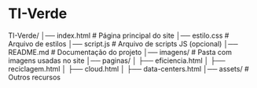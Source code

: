 # TI-Verde
TI-Verde/
│── index.html       # Página principal do site
│── estilo.css       # Arquivo de estilos
│── script.js        # Arquivo de scripts JS (opcional)
│── README.md        # Documentação do projeto
│── imagens/         # Pasta com imagens usadas no site
│── paginas/
│   ├── eficiencia.html
│   ├── reciclagem.html
│   ├── cloud.html
│   ├── data-centers.html
│── assets/          # Outros recursos

